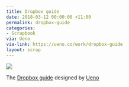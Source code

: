 ```yaml
---
title: Dropbox guide
date: 2018-03-12 00:00:00 +11:00
permalink: dropbox-guide
categories:
- Scrapbook
via: Ueno
via-link: https://ueno.co/work/dropbox-guide
layout: scrap
---
```


![](https://cdn.ueno.co/build/e7d21073867dca929bdd9017cc0b3f8c.png)

The [Dropbox guide](https://www.dropbox.com/guide) designed by [Ueno](https://ueno.co/work/dropbox-guide)
